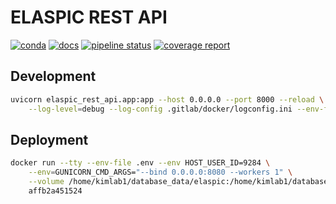 # ELASPIC REST API

[![conda](https://img.shields.io/conda/dn/ostrokach-forge/elaspic-rest-api.svg)](https://anaconda.org/ostrokach-forge/elaspic-rest-api/)
[![docs](https://img.shields.io/badge/docs-v0.1.0-blue.svg)](https://elaspic.gitlab.io/elaspic-rest-api/v0.1.0/)
[![pipeline status](https://gitlab.com/elaspic/elaspic-rest-api/badges/v0.1.0/pipeline.svg)](https://gitlab.com/elaspic/elaspic-rest-api/commits/v0.1.0/)
[![coverage report](https://gitlab.com/elaspic/elaspic-rest-api/badges/v0.1.0/coverage.svg)](https://elaspic.gitlab.io/elaspic-rest-api/v0.1.0/htmlcov/)

## Development

```bash
uvicorn elaspic_rest_api.app:app --host 0.0.0.0 --port 8000 --reload \
    --log-level=debug --log-config .gitlab/docker/logconfig.ini --env-file .env
```

## Deployment

```bash
docker run --tty --env-file .env --env HOST_USER_ID=9284 \
    --env=GUNICORN_CMD_ARGS="--bind 0.0.0.0:8080 --workers 1" \
    --volume /home/kimlab1/database_data/elaspic:/home/kimlab1/database_data/elaspic:rw \
    affb2a451524
```
